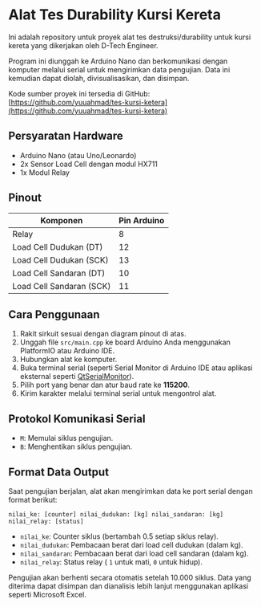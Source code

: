# Alat Tes Durability Kursi Kereta

Ini adalah repository untuk proyek alat tes destruksi/durability untuk kursi kereta yang dikerjakan oleh D-Tech Engineer.

Program ini diunggah ke Arduino Nano dan berkomunikasi dengan komputer melalui serial untuk mengirimkan data pengujian. Data ini kemudian dapat diolah, divisualisasikan, dan disimpan.

Kode sumber proyek ini tersedia di GitHub: [https://github.com/yuuahmad/tes-kursi-ketera](https://github.com/yuuahmad/tes-kursi-ketera)

## Persyaratan Hardware

*   Arduino Nano (atau Uno/Leonardo)
*   2x Sensor Load Cell dengan modul HX711
*   1x Modul Relay

## Pinout

| Komponen          | Pin Arduino |
| ----------------- | ----------- |
| Relay             | 8           |
| Load Cell Dudukan (DT)  | 12          |
| Load Cell Dudukan (SCK) | 13          |
| Load Cell Sandaran (DT) | 10          |
| Load Cell Sandaran (SCK)| 11          |

## Cara Penggunaan

1.  Rakit sirkuit sesuai dengan diagram pinout di atas.
2.  Unggah file `src/main.cpp` ke board Arduino Anda menggunakan PlatformIO atau Arduino IDE.
3.  Hubungkan alat ke komputer.
4.  Buka terminal serial (seperti Serial Monitor di Arduino IDE atau aplikasi eksternal seperti [QtSerialMonitor](https://github.com/mich-w/QtSerialMonitor)).
5.  Pilih port yang benar dan atur baud rate ke **115200**.
6.  Kirim karakter melalui terminal serial untuk mengontrol alat.

## Protokol Komunikasi Serial

*   `M`: Memulai siklus pengujian.
*   `B`: Menghentikan siklus pengujian.

## Format Data Output

Saat pengujian berjalan, alat akan mengirimkan data ke port serial dengan format berikut:

```
nilai_ke: [counter] nilai_dudukan: [kg] nilai_sandaran: [kg] nilai_relay: [status]
```

*   `nilai_ke`: Counter siklus (bertambah 0.5 setiap siklus relay).
*   `nilai_dudukan`: Pembacaan berat dari load cell dudukan (dalam kg).
*   `nilai_sandaran`: Pembacaan berat dari load cell sandaran (dalam kg).
*   `nilai_relay`: Status relay ( `1` untuk mati, `0` untuk hidup).

Pengujian akan berhenti secara otomatis setelah 10.000 siklus. Data yang diterima dapat disimpan dan dianalisis lebih lanjut menggunakan aplikasi seperti Microsoft Excel.